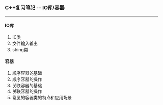 ### C++复习笔记 -- IO库/容器

---

#### IO库

1. IO类
2. 文件输入输出
3. string类

#### 容器

1. 顺序容器的基础
2. 顺序容器的操作
3. 关联容器的基础
4. 关联容器的操作
5. 常见的容器类的特点和应用场景

